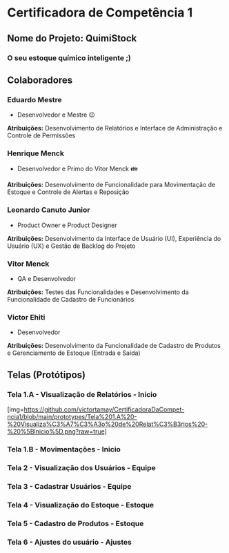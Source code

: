 # Certificadora de Competência 1
## Nome do Projeto: QuimiStock
### O seu estoque químico inteligente ;)


## Colaboradores
### Eduardo Mestre
- Desenvolvedor e Mestre 😉

**Atribuições:** Desenvolvimento de Relatórios e Interface de Administração e Controle de Permissões


### Henrique Menck
- Desenvolvedor e Primo do Vitor Menck 👪

**Atribuições:** Desenvolvimento de Funcionalidade para Movimentação de Estoque e Controle de Alertas e Reposição


### Leonardo Canuto Junior
- Product Owner e Product Designer

**Atribuições:** Desenvolvimento da Interface de Usuário (UI), Experiência do Usuário (UX) e Gestão de Backlog do Projeto

### Vitor Menck
- QA e Desenvolvedor

**Atribuições:** Testes das Funcionalidades e Desenvolvimento da Funcionalidade de Cadastro de Funcionários


### Victor Ehiti
- Desenvolvedor

**Atribuições:** Desenvolvimento da Funcionalidade de Cadastro de Produtos e Gerenciamento de Estoque (Entrada e Saída)


## Telas (Protótipos)
### Tela 1.A - Visualização de Relatórios - Inicio
[img=https://github.com/victortamay/CertificadoraDaCompet-ncia1/blob/main/prototypes/Tela%201.A%20-%20Visualiza%C3%A7%C3%A3o%20de%20Relat%C3%B3rios%20-%20%5BInicio%5D.png?raw=true]

### Tela 1.B - Movimentações - Inicio


### Tela 2 - Visualização dos Usuários - Equipe


### Tela 3 - Cadastrar Usuários - Equipe


### Tela 4 - Visualização do Estoque - Estoque


### Tela 5 - Cadastro de Produtos - Estoque


### Tela 6 - Ajustes do usuário - Ajustes

